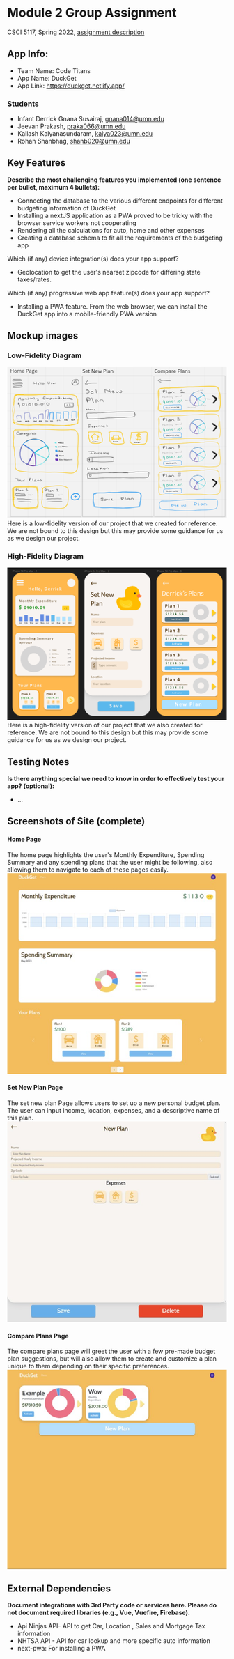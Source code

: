 # Module 2 Group Assignment

CSCI 5117, Spring 2022, [assignment description](https://canvas.umn.edu/courses/355584/pages/project-2)

## App Info:

* Team Name: Code Titans
* App Name: DuckGet
* App Link: <https://duckget.netlify.app/>

### Students

* Infant Derrick Gnana Susairaj, gnana014@umn.edu
* Jeevan Prakash, praka066@umn.edu 
* Kailash Kalyanasundaram, kalya023@umn.edu
* Rohan Shanbhag, shanb020@umn.edu

## Key Features

**Describe the most challenging features you implemented
(one sentence per bullet, maximum 4 bullets):**

* Connecting the database to the various different endpoints for different budgeting information of DuckGet
* Installing a nextJS application as a PWA proved to be tricky with the browser service workers not cooperating
* Rendering all the calculations for auto, home and other expenses
* Creating a database schema to fit all the requirements of the budgeting app

Which (if any) device integration(s) does your app support?

* Geolocation to get the user's nearset zipcode for differing state taxes/rates.

Which (if any) progressive web app feature(s) does your app support?

* Installing a PWA feature. From the web browser, we can install the DuckGet app into a mobile-friendly PWA version



## Mockup images

### Low-Fidelity Diagram
![Low-Fidelity Diagram](mockups/low-fidelity.png)
Here is a low-fidelity version of our project that we created for reference. We are not bound to this design but this may provide some guidance for us as we design our project.

### High-Fidelity Diagram
![High-Fidelity Diagram](mockups/high-fidelity.png)
Here is a high-fidelity version of our project that we also created for reference. We are not bound to this design but this may provide some guidance for us as we design our project.

## Testing Notes

**Is there anything special we need to know in order to effectively test your app? (optional):**

* ...



## Screenshots of Site (complete)

#### Home Page
The home page highlights the user's Monthly Expenditure, Spending Summary and any spending plans that the user might be following, also allowing them to navigate to each of these pages easily.
![Home Page](mockups/HomePage.jpg)

#### Set New Plan Page
The set new plan Page allows users to set up a new personal budget plan. The user can input income, location, expenses, and a descriptive name of this plan.
![Set New Plan](mockups/SetNewPlan.jpg)

#### Compare Plans Page
The compare plans page will greet the user with a few pre-made budget plan suggestions, but will also allow them to create and customize a plan unique to them depending on their specific preferences.
![Compare Plans](mockups/ComparePlans.jpg)


## External Dependencies

**Document integrations with 3rd Party code or services here.
Please do not document required libraries (e.g., Vue, Vuefire, Firebase).**

* Api Ninjas API- API to get Car, Location , Sales and Mortgage Tax information
* NHTSA API - API for car lookup and more specific auto information
* next-pwa: For installing a PWA
